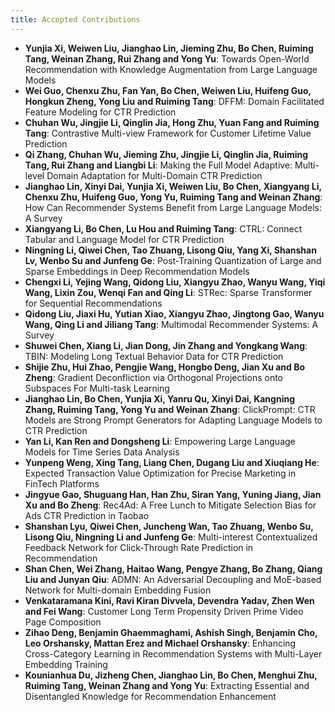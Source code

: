 ```yaml
---
title: Accepted Contributions
---
```



- **Yunjia Xi, Weiwen Liu, Jianghao Lin, Jieming Zhu, Bo Chen, Ruiming Tang, Weinan Zhang, Rui Zhang and Yong Yu**: Towards Open-World Recommendation with Knowledge Augmentation from Large Language Models
- **Wei Guo, Chenxu Zhu, Fan Yan, Bo Chen, Weiwen Liu, Huifeng Guo, Hongkun Zheng, Yong Liu and Ruiming Tang**: DFFM: Domain Facilitated Feature Modeling for CTR Prediction
- **Chuhan Wu, Jingjie Li, Qinglin Jia, Hong Zhu, Yuan Fang and Ruiming Tang**: Contrastive Multi-view Framework for Customer Lifetime Value Prediction
- **Qi Zhang, Chuhan Wu, Jieming Zhu, Jingjie Li, Qinglin Jia, Ruiming Tang, Rui Zhang and Liangbi Li**: Making the Full Model Adaptive: Multi-level Domain Adaptation for Multi-Domain CTR Prediction
- **Jianghao Lin, Xinyi Dai, Yunjia Xi, Weiwen Liu, Bo Chen, Xiangyang Li, Chenxu Zhu, Huifeng Guo, Yong Yu, Ruiming Tang and Weinan Zhang**: How Can Recommender Systems Benefit from Large Language Models: A Survey
- **Xiangyang Li, Bo Chen, Lu Hou and Ruiming Tang**: CTRL: Connect Tabular and Language Model for CTR Prediction
- **Ningning Li, Qiwei Chen, Tao Zhuang, Lisong Qiu, Yang Xi, Shanshan Lv, Wenbo Su and Junfeng Ge**: Post-Training Quantization of Large and Sparse Embeddings in Deep Recommendation Models
- **Chengxi Li, Yejing Wang, Qidong Liu, Xiangyu Zhao, Wanyu Wang, Yiqi Wang, Lixin Zou, Wenqi Fan and Qing Li**: STRec: Sparse Transformer for Sequential Recommendations
- **Qidong Liu, Jiaxi Hu, Yutian Xiao, Xiangyu Zhao, Jingtong Gao, Wanyu Wang, Qing Li and Jiliang Tang**: Multimodal Recommender Systems: A Survey
- **Shuwei Chen, Xiang Li, Jian Dong, Jin Zhang and Yongkang Wang**: TBIN: Modeling Long Textual Behavior Data for CTR Prediction
- **Shijie Zhu, Hui Zhao, Pengjie Wang, Hongbo Deng, Jian Xu and Bo Zheng**: Gradient Deconfliction via Orthogonal Projections onto Subspaces For Multi-task Learning
- **Jianghao Lin, Bo Chen, Yunjia Xi, Yanru Qu, Xinyi Dai, Kangning Zhang, Ruiming Tang, Yong Yu and Weinan Zhang**: ClickPrompt: CTR Models are Strong Prompt Generators for Adapting Language Models to CTR Prediction
- **Yan Li, Kan Ren and Dongsheng Li**: Empowering Large Language Models for Time Series Data Analysis
- **Yunpeng Weng, Xing Tang, Liang Chen, Dugang Liu and Xiuqiang He**: Expected Transaction Value Optimization for Precise Marketing in FinTech Platforms
- **Jingyue Gao, Shuguang Han, Han Zhu, Siran Yang, Yuning Jiang, Jian Xu and Bo Zheng**: Rec4Ad: A Free Lunch to Mitigate Selection Bias for Ads CTR Prediction in Taobao
- **Shanshan Lyu, Qiwei Chen, Juncheng Wan, Tao Zhuang, Wenbo Su, Lisong Qiu, Ningning Li and Junfeng Ge**: Multi-interest Contextualized Feedback Network for Click-Through Rate Prediction in Recommendation
- **Shan Chen, Wei Zhang, Haitao Wang, Pengye Zhang, Bo Zhang, Qiang Liu and Junyan Qiu**: ADMN: An Adversarial Decoupling and MoE-based Network for Multi-domain Embedding Fusion
- **Venkataramana Kini, Ravi Kiran Divvela, Devendra Yadav, Zhen Wen and Fei Wang**: Customer Long Term Propensity Driven Prime Video Page Composition
- **Zihao Deng, Benjamin Ghaemmaghami, Ashish Singh, Benjamin Cho, Leo Orshansky, Mattan Erez and Michael Orshansky**: Enhancing Cross-Category Learning in Recommendation Systems with Multi-Layer Embedding Training
- **Kounianhua Du, Jizheng Chen, Jianghao Lin, Bo Chen, Menghui Zhu, Ruiming Tang, Weinan Zhang and Yong Yu**: Extracting Essential and Disentangled Knowledge for Recommendation Enhancement